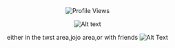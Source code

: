 <div align="center"
 
![Profile Views](https://komarev.com/ghpvc/?username=RAB-IES&style=flat-square)

![Alt text](https://i.postimg.cc/zG2z9wz1/3-FE058-EA-F23-E-49-F8-853-E-AAACB347-D96-A.jpg)



either in the twst area,jojo area,or with friends 
![Alt Text](https://i.postimg.cc/7h0v5s0S/Untitled58-20250131154003.png)


<!--
 
**RAB-IES/RAB-IES** is a ✨ _special_ ✨ repository because its `README.md` (this file) appears on your GitHub profile.

Here are some ideas to get you started:

- 🔭 I’m currently working on ...
- 🌱 I’m currently learning ...
- 👯 I’m looking to collaborate on ...
- 🤔 I’m looking for help with ...
- 💬 Ask me about ...
- 📫 How to reach me: ...
- 😄 Pronouns: ...
- ⚡ Fun fact: ...
-->

